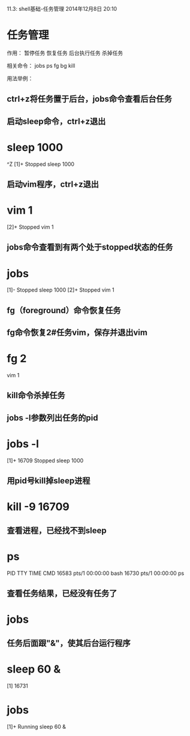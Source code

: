 11.3: shell基础-任务管理
2014年12月8日
20:10
 
任务管理
======================================
作用：
暂停任务
恢复任务
后台执行任务
杀掉任务
 
相关命令：
jobs
ps
fg
bg
kill
 
用法举例：
## ctrl+z将任务置于后台，jobs命令查看后台任务
 
## 启动sleep命令，ctrl+z退出
# sleep 1000 
^Z
[1]+  Stopped                 sleep 1000
## 启动vim程序，ctrl+z退出
# vim 1
 
[2]+  Stopped                 vim 1
 
## jobs命令查看到有两个处于stopped状态的任务
# jobs
[1]-  Stopped                 sleep 1000
[2]+  Stopped                 vim 1
 
 
## fg（foreground）命令恢复任务
 
## fg命令恢复2#任务vim，保存并退出vim
# fg 2
vim 1
 
 
## kill命令杀掉任务
 
## jobs -l参数列出任务的pid
# jobs -l
[1]+ 16709 Stopped                 sleep 1000
## 用pid号kill掉sleep进程
# kill -9 16709
## 查看进程，已经找不到sleep
# ps
  PID TTY          TIME CMD
16583 pts/1    00:00:00 bash
16730 pts/1    00:00:00 ps
## 查看任务结果，已经没有任务了
# jobs
 
 
## 任务后面跟"&"，使其后台运行程序
# sleep 60 &
[1] 16731
# jobs
[1]+  Running                 sleep 60 & 
